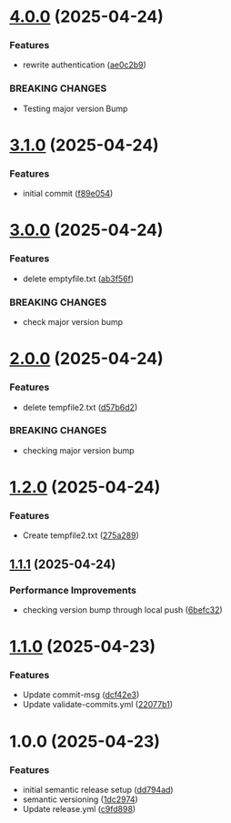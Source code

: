 # [4.0.0](https://github.com/Shivambembey98/Semantic-ktt-front/compare/v3.1.0...v4.0.0) (2025-04-24)


### Features

* rewrite authentication ([ae0c2b9](https://github.com/Shivambembey98/Semantic-ktt-front/commit/ae0c2b91cde12f40400d152898dc2ea27c9c1cd0))


### BREAKING CHANGES

* Testing major version Bump

# [3.1.0](https://github.com/Shivambembey98/Semantic-ktt-front/compare/v3.0.0...v3.1.0) (2025-04-24)


### Features

* initial commit ([f89e054](https://github.com/Shivambembey98/Semantic-ktt-front/commit/f89e0541b950a830666da5fc3cabfedd47f37815))

# [3.0.0](https://github.com/Shivambembey98/Semantic-ktt-front/compare/v2.0.0...v3.0.0) (2025-04-24)


### Features

* delete emptyfile.txt ([ab3f56f](https://github.com/Shivambembey98/Semantic-ktt-front/commit/ab3f56fc55941badb88132148885268fe9e49ce9))


### BREAKING CHANGES

* check major version bump

# [2.0.0](https://github.com/Shivambembey98/Semantic-ktt-front/compare/v1.2.0...v2.0.0) (2025-04-24)


### Features

* delete tempfile2.txt ([d57b6d2](https://github.com/Shivambembey98/Semantic-ktt-front/commit/d57b6d238029960906ab88d77b291b86066cb378))


### BREAKING CHANGES

* checking major version bump

# [1.2.0](https://github.com/Shivambembey98/Semantic-ktt-front/compare/v1.1.1...v1.2.0) (2025-04-24)


### Features

* Create tempfile2.txt ([275a289](https://github.com/Shivambembey98/Semantic-ktt-front/commit/275a289f20710065ad0e642489c14c3c9233a47b))

## [1.1.1](https://github.com/Shivambembey98/Semantic-ktt-front/compare/v1.1.0...v1.1.1) (2025-04-24)


### Performance Improvements

* checking version bump through local push ([6befc32](https://github.com/Shivambembey98/Semantic-ktt-front/commit/6befc3246a7fb21a73ed079db3094b9ef37e4ff4))

# [1.1.0](https://github.com/Shivambembey98/Semantic-ktt-front/compare/v1.0.0...v1.1.0) (2025-04-23)


### Features

* Update commit-msg ([dcf42e3](https://github.com/Shivambembey98/Semantic-ktt-front/commit/dcf42e3da054e88efea110abb78d74f6ae3ff9ec))
* Update validate-commits.yml ([22077b1](https://github.com/Shivambembey98/Semantic-ktt-front/commit/22077b146a65708cd1b02c0fedb17fe7201c4670))

# 1.0.0 (2025-04-23)


### Features

* initial semantic release setup ([dd794ad](https://github.com/Shivambembey98/Semantic-ktt-front/commit/dd794ad626a952af1f9c6fe724be126e9bdff737))
* semantic versioning ([1dc2974](https://github.com/Shivambembey98/Semantic-ktt-front/commit/1dc2974aec951f733e0592aeeff6552fe0f57124))
* Update release.yml ([c9fd898](https://github.com/Shivambembey98/Semantic-ktt-front/commit/c9fd89865a288e12fb6a07d80f50f481a6fea63b))
